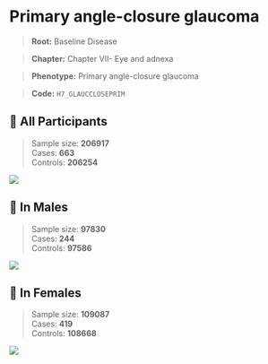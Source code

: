 # Primary angle-closure glaucoma

> **Root:** Baseline Disease  

> **Chapter:** Chapter VII- Eye and adnexa  

> **Phenotype:** Primary angle-closure glaucoma  

> **Code:** `H7_GLAUCCLOSEPRIM`

## 🧪 All Participants  
> Sample size: **206917**  
> Cases: **663**  
> Controls: **206254**
<img src="/Disease/Figures/ALL/Incidence/H7_GLAUCCLOSEPRIM.png"/>
<CsvTable src="/public/Disease/Data/ALL/Incidence/COX_H7_GLAUCCLOSEPRIM.csv" label="🔍 View full results" />

## 👨 In Males  
> Sample size: **97830**  
> Cases: **244**  
> Controls: **97586**
<img src="/Disease/Figures/Male/Incidence/H7_GLAUCCLOSEPRIM.png"/>
<CsvTable src="/public/Disease/Data/Male/Incidence/COX_H7_GLAUCCLOSEPRIM.csv" label="🔍 View full results" />

## 👩 In Females  
> Sample size: **109087**  
> Cases: **419**  
> Controls: **108668**
<img src="/Disease/Figures/Female/Incidence/H7_GLAUCCLOSEPRIM.png"/>
<CsvTable src="/public/Disease/Data/Female/Incidence/COX_H7_GLAUCCLOSEPRIM.csv" label="🔍 View full results" />
